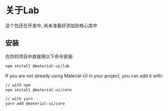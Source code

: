 # 关于Lab

<p class="description">这个包还在开发中, 尚未准备好添加到核心库中</p>

## 安装

在你的项目中直接用以下命令安装:

```sh
npm install @material-ui/lab
```

If you are not already using Material-UI in your project, you can add it with:

```sh
// with npm
npm install @material-ui/core

// with yarn
yarn add @material-ui/core
```